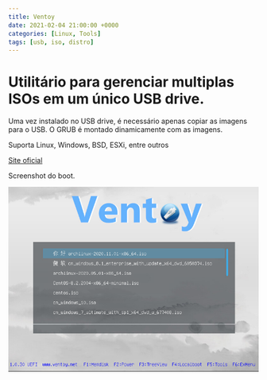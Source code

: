 ```yaml
---
title: Ventoy
date: 2021-02-04 21:00:00 +0000
categories: [Linux, Tools]
tags: [usb, iso, distro]
---
```


# Utilitário para gerenciar multiplas ISOs em um único USB drive.

Uma vez instalado no USB drive, é necessário apenas copiar as imagens para o USB. O GRUB é montado dinamicamente com as imagens.

Suporta Linux, Windows, BSD, ESXi, entre outros

[Site oficial](https://www.ventoy.net/en/index.html)

Screenshot do boot.

![Ventoy](/assets/img/ventoy.png)
